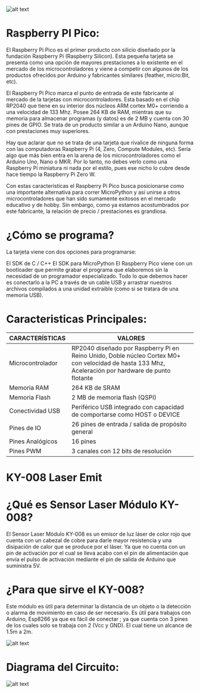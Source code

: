 
![alt text](https://images.cooltext.com/5568073.png)

# Raspberry PI Pico:

El Raspberry Pi Pico es el primer producto con silicio diseñado por la fundación Raspberry Pi (Raspberry Silicon). Esta pequeña tarjeta se presenta como una opción de mayores prestaciones a lo existente en el mercado de los microcontroladores y viene a competir con algunos de los productos ofrecidos por Arduino y fabricantes similares (feather, micro:Bit, etc).

El Raspberry Pi Pico marca el punto de entrada de este fabricante al mercado de la tarjetas con microcontroladores. Esta basado en el chip RP2040 que tiene en su interior dos núcleos ARM cortex M0+ corriendo a una velocidad de 133 Mhz. Posee 264 KB de RAM, mientras que su memoria para almacenar programas (y datos) es de 2 MB y cuenta con 30 pines de GPIO. Se trata de un producto similar a un Arduino Nano, aunque con prestaciones muy superiores.

Hay que aclarar que no se trata de una tarjeta que rivalice de ninguna forma con las computadoras Raspberry Pi (4, Zero, Compute Modules, etc). Sería algo que más bien entra en la arena de los microcontroladores como el Arduino Uno, Nano o MKR. Por lo tanto, no debes verlo como una Raspberry Pi miniatura ni nada por el estilo, pues ese nicho lo cubre desde hace tiempo la Raspberry Pi Zero W.

Con estas características el Raspberry Pi Pico busca posicionarse como una importante alternativa para correr MicroPython y así unirse a otros microcontroladores que han sido sumamente exitosos en el mercado educativo y de hobby. Sin embargo, como ya estamos acostumbrados por este fabricante, la relación de precio / prestaciones es grandiosa.

# ¿Cómo se programa?

La tarjeta viene con dos opciones para programarse:

El SDK de C / C++
El SDK para MicroPython
El Raspberry Pico viene con un bootloader que permite grabar el programa que elaboremos sin la necesidad de un programador especializado. Todo lo que debemos hacer es conectarlo a la PC a través de un cable USB y arrastrar nuestros archivos compilados a una unidad extraible (como si se tratara de una memoria USB).

# Caracteristicas Principales:

| CARACTERÍSTICAS	 | VALORES |
| ------------- | ------------- |
| Microcontrolador  | RP2040 diseñado por Raspberry Pi en Reino Unido, Doble núcleo Cortex M0+ con velocidad de hasta 133 Mhz, Aceleración por hardware de punto flotante |
| Memoria RAM  | 264 KB de SRAM  |
| Memoria Flash  | 2 MB de memoria flash (QSPI)  |
| Conectividad USB  | 	Periférico USB integrado con capacidad de comportarse como HOST o DEVICE  |
| Pines de IO  | 	26 pines de entrada / salida de propósito general  |
| Pines Analógicos  | 	16 pines  |
| Pines PWM  | 		3 canales con 12 bits de resolución  |


# KY-008 Laser Emit

# ¿Qué es Sensor Laser Módulo KY-008?
El Sensor Laser Módulo KY-008 es un emisor de luz láser  de color rojo que cuenta con un cabezal de cobre para darle mayor resistencia y una disipación de calor que se produce por el láser. Ya que no cuenta con un pin de activación por el cual se lleva acabo con el pin de alimentación que envía el pulso de activación mediante el pin de salida de Arduino que suministra 5V.

# ¿Para que sirve el KY-008?
Este módulo es útil para determinar la distancia de un objeto o la detección o alarma de movimiento en caso de ser necesario. Es útil para trabajos con Arduino, Esp8266 ya que es fácil de conectar ; ya que cuenta con 3 pines de los cuales solo se trabaja con 2 (Vcc y GND). El cual tiene un alcance de 1.5m a 2m.

![alt text](https://http2.mlstatic.com/D_NQ_NP_628198-MLM46724374994_072021-O.web)

# Diagrama del Circuito:
![alt text](https://github.com/tectijuana/sensores/blob/master/PYTHON/Sensor-Laser/Circuito.PNG?raw=true)

